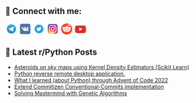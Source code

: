 ## 🔎 Connect with me:
[<img src="https://github.com/bullbesh/bullbesh/blob/main/images/Telegram.png" width="32" height="32" />](https://t.me/bullbesh)
[<img src="https://github.com/bullbesh/bullbesh/blob/main/images/VK.png" width="32" height="32" />](https://vk.com/bullbesh)
[<img src="https://github.com/bullbesh/bullbesh/blob/main/images/Twitter.png" width="32" height="32" />](https://twitter.com/bullbesh1)
[<img src="https://github.com/bullbesh/bullbesh/blob/main/images/Instagram.png" width="32" height="32" />](https://www.instagram.com/bullbesh)
[<img src="https://github.com/bullbesh/bullbesh/blob/main/images/Reddit.png" width="32" height="32" />](https://www.reddit.com/user/bullbesh)
[<img src="https://github.com/bullbesh/bullbesh/blob/main/images/YouTube.png" width="32" height="32" />](https://www.youtube.com/channel/UCtfjRs6uzgq5mfm8S06WTcg)

## 📕 Latest r/Python Posts
<!-- BLOG-POST-LIST:START -->
- [Asteroids on sky maps using Kernel Density Estimators &lpar;Scikit Learn&rpar;](https://www.reddit.com/r/Python/comments/100ulzr/asteroids_on_sky_maps_using_kernel_density/)
- [Python reverse remote desktop application.](https://www.reddit.com/r/Python/comments/100tnkj/python_reverse_remote_desktop_application/)
- [What I learned &lpar;about Python&rpar; through Advent of Code 2022](https://www.reddit.com/r/Python/comments/100skek/what_i_learned_about_python_through_advent_of/)
- [Extend Commitizen Conventional-Commits implementation](https://www.reddit.com/r/Python/comments/100se2u/extend_commitizen_conventionalcommits/)
- [Solving Mastermind with Genetic Algorithms](https://www.reddit.com/r/Python/comments/100r8fl/solving_mastermind_with_genetic_algorithms/)
<!-- BLOG-POST-LIST:END -->
